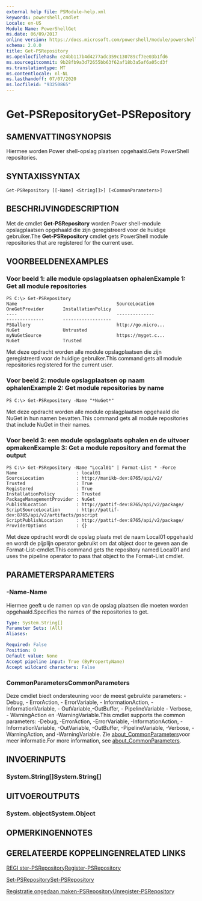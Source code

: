 ```yaml
---
external help file: PSModule-help.xml
keywords: powershell,cmdlet
Locale: en-US
Module Name: PowerShellGet
ms.date: 06/09/2017
online version: https://docs.microsoft.com/powershell/module/powershellget/get-psrepository?view=powershell-7.1&WT.mc_id=ps-gethelp
schema: 2.0.0
title: Get-PSRepository
ms.openlocfilehash: e24bb117b4d4277adc359c130789cf7ee03b1fd6
ms.sourcegitcommit: 9b28fb9a3d72655bb63f62af18b3a5af6a05cd3f
ms.translationtype: MT
ms.contentlocale: nl-NL
ms.lasthandoff: 07/07/2020
ms.locfileid: "93250865"
---
```

# <span data-ttu-id="1a35c-103">Get-PSRepository</span><span class="sxs-lookup"><span data-stu-id="1a35c-103">Get-PSRepository</span></span>

## <span data-ttu-id="1a35c-104">SAMENVATTING</span><span class="sxs-lookup"><span data-stu-id="1a35c-104">SYNOPSIS</span></span>
<span data-ttu-id="1a35c-105">Hiermee worden Power shell-opslag plaatsen opgehaald.</span><span class="sxs-lookup"><span data-stu-id="1a35c-105">Gets PowerShell repositories.</span></span>

## <span data-ttu-id="1a35c-106">SYNTAXIS</span><span class="sxs-lookup"><span data-stu-id="1a35c-106">SYNTAX</span></span>

```
Get-PSRepository [[-Name] <String[]>] [<CommonParameters>]
```

## <span data-ttu-id="1a35c-107">BESCHRIJVING</span><span class="sxs-lookup"><span data-stu-id="1a35c-107">DESCRIPTION</span></span>

<span data-ttu-id="1a35c-108">Met de cmdlet **Get-PSRepository** worden Power shell-module opslagplaatsen opgehaald die zijn geregistreerd voor de huidige gebruiker.</span><span class="sxs-lookup"><span data-stu-id="1a35c-108">The **Get-PSRepository** cmdlet gets PowerShell module repositories that are registered for the current user.</span></span>

## <span data-ttu-id="1a35c-109">VOORBEELDEN</span><span class="sxs-lookup"><span data-stu-id="1a35c-109">EXAMPLES</span></span>

### <span data-ttu-id="1a35c-110">Voor beeld 1: alle module opslagplaatsen ophalen</span><span class="sxs-lookup"><span data-stu-id="1a35c-110">Example 1: Get all module repositories</span></span>

```
PS C:\> Get-PSRepository
Name                                     SourceLocation                                     OneGetProvider       InstallationPolicy
----                                     --------------                                     --------------       ------------------
PSGallery                                http://go.micro...                                 NuGet                Untrusted
myNuGetSource                            https://myget.c...                                 NuGet                Trusted
```

<span data-ttu-id="1a35c-111">Met deze opdracht worden alle module opslagplaatsen die zijn geregistreerd voor de huidige gebruiker.</span><span class="sxs-lookup"><span data-stu-id="1a35c-111">This command gets all module repositories registered for the current user.</span></span>

### <span data-ttu-id="1a35c-112">Voor beeld 2: module opslagplaatsen op naam ophalen</span><span class="sxs-lookup"><span data-stu-id="1a35c-112">Example 2: Get module repositories by name</span></span>

```
PS C:\> Get-PSRepository -Name "*NuGet*"
```

<span data-ttu-id="1a35c-113">Met deze opdracht worden alle module opslagplaatsen opgehaald die NuGet in hun namen bevatten.</span><span class="sxs-lookup"><span data-stu-id="1a35c-113">This command gets all module repositories that include NuGet in their names.</span></span>

### <span data-ttu-id="1a35c-114">Voor beeld 3: een module opslagplaats ophalen en de uitvoer opmaken</span><span class="sxs-lookup"><span data-stu-id="1a35c-114">Example 3: Get a module repository and format the output</span></span>

```
PS C:\> Get-PSRepository -Name "Local01" | Format-List * -Force
Name                      : local01
SourceLocation            : http://manikb-dev:8765/api/v2/
Trusted                   : True
Registered                : True
InstallationPolicy        : Trusted
PackageManagementProvider : NuGet
PublishLocation           : http://pattif-dev:8765/api/v2/package/
ScriptSourceLocation      : http://pattif-dev:8765/api/v2/artifacts/psscript
ScriptPublishLocation     : http://pattif-dev:8765/api/v2/package/
ProviderOptions           : {}
```

<span data-ttu-id="1a35c-115">Met deze opdracht wordt de opslag plaats met de naam Local01 opgehaald en wordt de pijplijn operator gebruikt om dat object door te geven aan de Format-List-cmdlet.</span><span class="sxs-lookup"><span data-stu-id="1a35c-115">This command gets the repository named Local01 and uses the pipeline operator to pass that object to the Format-List cmdlet.</span></span>

## <span data-ttu-id="1a35c-116">PARAMETERS</span><span class="sxs-lookup"><span data-stu-id="1a35c-116">PARAMETERS</span></span>

### <span data-ttu-id="1a35c-117">-Name</span><span class="sxs-lookup"><span data-stu-id="1a35c-117">-Name</span></span>

<span data-ttu-id="1a35c-118">Hiermee geeft u de namen op van de opslag plaatsen die moeten worden opgehaald.</span><span class="sxs-lookup"><span data-stu-id="1a35c-118">Specifies the names of the repositories to get.</span></span>

```yaml
Type: System.String[]
Parameter Sets: (All)
Aliases:

Required: False
Position: 0
Default value: None
Accept pipeline input: True (ByPropertyName)
Accept wildcard characters: False
```

### <span data-ttu-id="1a35c-119">CommonParameters</span><span class="sxs-lookup"><span data-stu-id="1a35c-119">CommonParameters</span></span>

<span data-ttu-id="1a35c-120">Deze cmdlet biedt ondersteuning voor de meest gebruikte parameters: -Debug, - ErrorAction, - ErrorVariable, - InformationAction, -InformationVariable, - OutVariable,-OutBuffer, - PipelineVariable - Verbose, - WarningAction en -WarningVariable.</span><span class="sxs-lookup"><span data-stu-id="1a35c-120">This cmdlet supports the common parameters: -Debug, -ErrorAction, -ErrorVariable, -InformationAction, -InformationVariable, -OutVariable, -OutBuffer, -PipelineVariable, -Verbose, -WarningAction, and -WarningVariable.</span></span> <span data-ttu-id="1a35c-121">Zie [about_CommonParameters](https://go.microsoft.com/fwlink/?LinkID=113216)voor meer informatie.</span><span class="sxs-lookup"><span data-stu-id="1a35c-121">For more information, see [about_CommonParameters](https://go.microsoft.com/fwlink/?LinkID=113216).</span></span>

## <span data-ttu-id="1a35c-122">INVOER</span><span class="sxs-lookup"><span data-stu-id="1a35c-122">INPUTS</span></span>

### <span data-ttu-id="1a35c-123">System.String[]</span><span class="sxs-lookup"><span data-stu-id="1a35c-123">System.String[]</span></span>

## <span data-ttu-id="1a35c-124">UITVOER</span><span class="sxs-lookup"><span data-stu-id="1a35c-124">OUTPUTS</span></span>

### <span data-ttu-id="1a35c-125">System. object</span><span class="sxs-lookup"><span data-stu-id="1a35c-125">System.Object</span></span>

## <span data-ttu-id="1a35c-126">OPMERKINGEN</span><span class="sxs-lookup"><span data-stu-id="1a35c-126">NOTES</span></span>

## <span data-ttu-id="1a35c-127">GERELATEERDE KOPPELINGEN</span><span class="sxs-lookup"><span data-stu-id="1a35c-127">RELATED LINKS</span></span>

[<span data-ttu-id="1a35c-128">REGI ster-PSRepository</span><span class="sxs-lookup"><span data-stu-id="1a35c-128">Register-PSRepository</span></span>](Register-PSRepository.md)

[<span data-ttu-id="1a35c-129">Set-PSRepository</span><span class="sxs-lookup"><span data-stu-id="1a35c-129">Set-PSRepository</span></span>](Set-PSRepository.md)

[<span data-ttu-id="1a35c-130">Registratie ongedaan maken-PSRepository</span><span class="sxs-lookup"><span data-stu-id="1a35c-130">Unregister-PSRepository</span></span>](Unregister-PSRepository.md)


